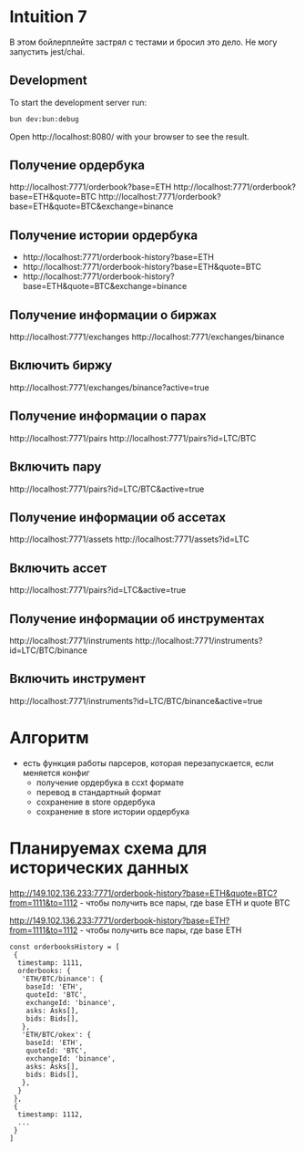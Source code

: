 # Intuition 7

В этом бойлерплейте застрял с тестами и бросил это дело. Не могу запустить jest/chai.

## Development
To start the development server run:
```bash
bun dev:bun:debug
```

Open http://localhost:8080/ with your browser to see the result.

## Получение ордербука
http://localhost:7771/orderbook?base=ETH
http://localhost:7771/orderbook?base=ETH&quote=BTC
http://localhost:7771/orderbook?base=ETH&quote=BTC&exchange=binance

## Получение истории ордербука
- http://localhost:7771/orderbook-history?base=ETH
- http://localhost:7771/orderbook-history?base=ETH&quote=BTC
- http://localhost:7771/orderbook-history?base=ETH&quote=BTC&exchange=binance

## Получение информации о биржах
http://localhost:7771/exchanges
http://localhost:7771/exchanges/binance
## Включить биржу
http://localhost:7771/exchanges/binance?active=true

## Получение информации о парах
http://localhost:7771/pairs
http://localhost:7771/pairs?id=LTC/BTC

## Включить пару
http://localhost:7771/pairs?id=LTC/BTC&active=true

## Получение информации об ассетах
http://localhost:7771/assets
http://localhost:7771/assets?id=LTC

## Включить ассет
http://localhost:7771/pairs?id=LTC&active=true

## Получение информации об инструментах
http://localhost:7771/instruments
http://localhost:7771/instruments?id=LTC/BTC/binance

## Включить инструмент
http://localhost:7771/instruments?id=LTC/BTC/binance&active=true

# Алгоритм
- есть функция работы парсеров, которая перезапускается, если меняется конфиг
  - получение ордербука в ccxt формате
  - перевод в стандартный формат
  - сохранение в store ордербука
  - сохранение в store истории ордербука


# Планируемах схема для исторических данных

http://149.102.136.233:7771/orderbook-history?base=ETH&quote=BTC?from=1111&to=1112 - чтобы получить все пары, где base ETH и quote BTC

http://149.102.136.233:7771/orderbook-history?base=ETH?from=1111&to=1112 - чтобы получить все пары, где base ETH

```
const orderbooksHistory = [
 {
  timestamp: 1111,
  orderbooks: {
   'ETH/BTC/binance': {
    baseId: 'ETH',
    quoteId: 'BTC',
    exchangeId: 'binance',
    asks: Asks[],
    bids: Bids[],
   },
   'ETH/BTC/okex': {
    baseId: 'ETH',
    quoteId: 'BTC',
    exchangeId: 'binance',
    asks: Asks[],
    bids: Bids[],
   },
  }
 },
 {
  timestamp: 1112,
  ...
 }
]
```

